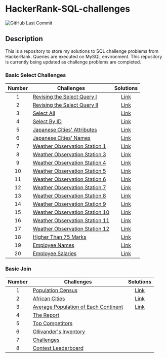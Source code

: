 # HackerRank-SQL-challenges
![GitHub Last Commit](https://img.shields.io/github/last-commit/mh0805/HackerRank-SQL-Challenges)

## Description
This is a repository to store my solutions to SQL challenge problems from HackerRank. Queries are executed on MySQL environment.
This repository is currently being updated as challenge problems are completed.

### Basic Select Challenges

| Number | Challenges | Solutions |
|:------:|------------|:---------:|
| 1 | [Revising the Select Query I](https://www.hackerrank.com/challenges/revising-the-select-query/problem) | [Link](Basic%20Select/Revising%20the%20Select%20Query%201.sql)
| 2 | [Revising the Select Query II](https://www.hackerrank.com/challenges/revising-the-select-query-2/problem) | [Link](Basic%20Select/Revising%20the%20Select%20Query%202.sql)
| 3 | [Select All](https://www.hackerrank.com/challenges/select-all-sql/problem) | [Link](Basic%20Select/Select%20All.sql)
| 4 | [Select By ID](https://www.hackerrank.com/challenges/select-by-id/problem) | [Link](Basic%20Select/Select%20By%20ID.sql)
| 5 | [Japanese Cities' Attributes](https://www.hackerrank.com/challenges/japanese-cities-attributes/problem) | [Link](Basic%20Select/Japanese%20Cities'%20Attributes.sql)
| 6 | [Japanese Cities' Names](https://www.hackerrank.com/challenges/japanese-cities-name/problem) | [Link](Basic%20Select/Japanese%20Cities'%20Names.sql)
| 7 | [Weather Observation Station 1](https://www.hackerrank.com/challenges/weather-observation-station-1/problem) | [Link](Basic%20Select/Weather%20Observation%20Station%201.sql)
| 8 | [Weather Observation Station 3](https://www.hackerrank.com/challenges/weather-observation-station-3/problem) | [Link](Basic%20Select/Weather%20Observation%20Station%203.sql)
| 9 | [Weather Observation Station 4](https://www.hackerrank.com/challenges/weather-observation-station-4/problem) | [Link](Basic%20Select/Weather%20Observation%20Station%204.sql)
| 10| [Weather Observation Station 5](https://www.hackerrank.com/challenges/weather-observation-station-5/problem) | [Link](Basic%20Select/Weather%20Observation%20Station%205.sql)
| 11| [Weather Observation Station 6](https://www.hackerrank.com/challenges/weather-observation-station-6/problem) | [Link](Basic%20Select/Weather%20Observation%20Station%206.sql)
| 12| [Weather Observation Station 7](https://www.hackerrank.com/challenges/weather-observation-station-7/problem) | [Link](Basic%20Select/Weather%20Observation%20Station%207.sql)
| 13| [Weather Observation Station 8](https://www.hackerrank.com/challenges/weather-observation-station-8/problem) | [Link](Basic%20Select/Weather%20Observation%20Station%208.sql)
| 14| [Weather Observation Station 9](https://www.hackerrank.com/challenges/weather-observation-station-9/problem) | [Link](Basic%20Select/Weather%20Observation%20Station%209.sql)
| 15| [Weather Observation Station 10](https://www.hackerrank.com/challenges/weather-observation-station-10/problem) | [Link](Basic%20Select/Weather%20Observation%20Station%2010.sql)
| 16| [Weather Observation Station 11](https://www.hackerrank.com/challenges/weather-observation-station-11/problem) | [Link](Basic%20Select/Weather%20Observation%20Station%2011.sql)
| 17| [Weather Observation Station 12](https://www.hackerrank.com/challenges/weather-observation-station-12/problem) | [Link](Basic%20Select/Weather%20Observation%20Station%2012.sql)
| 18| [Higher Than 75 Marks](https://www.hackerrank.com/challenges/more-than-75-marks/problem) | [Link](Basic%20Select/Higher_Than_75_Marks.sql)
| 19| [Employee Names](https://www.hackerrank.com/challenges/name-of-employees/problem) | [Link](Basic%20Select/Employee_Names.sql)
| 20| [Employee Salaries](https://www.hackerrank.com/challenges/salary-of-employees/problem) | [Link](Basic%20Select/Employee_Salaries.sql)


### Basic Join

| Number | Challenges | Solutions |
|:------:|------------|:---------:|
| 1 | [Population Census](https://www.hackerrank.com/challenges/asian-population/problem) | [Link](Basic%20Join/Population_Census.sql) |
| 2 | [African Cities](https://www.hackerrank.com/challenges/african-cities/problem) | [Link](Basic%20Join/African_Cities.sql) |
| 3 | [Average Population of Each Continent](https://www.hackerrank.com/challenges/average-population-of-each-continent/problem) | [Link](Basic%20Join/Average_Population_of_Each_Continent.sql) |
| 4 | [The Report](https://www.hackerrank.com/challenges/the-report/submissions/code/94188063) |  |
| 5 | [Top Competitors](https://www.hackerrank.com/challenges/full-score/problem) |  |
| 6 | [Ollivander's Inventory](https://www.hackerrank.com/challenges/harry-potter-and-wands/problem) |  |
| 7 | [Challenges](https://www.hackerrank.com/challenges/challenges/problem) |  |
| 8 | [Contest Leaderboard](https://www.hackerrank.com/challenges/contest-leaderboard/problem) |  |
